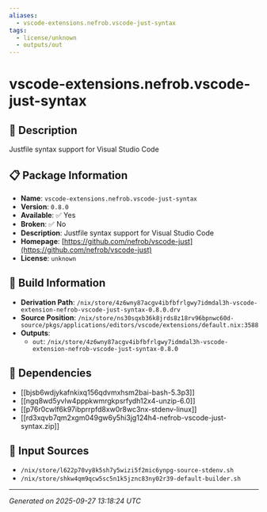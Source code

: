```yaml
---
aliases:
  - vscode-extensions.nefrob.vscode-just-syntax
tags:
  - license/unknown
  - outputs/out
---
```


# vscode-extensions.nefrob.vscode-just-syntax

## 📝 Description

Justfile syntax support for Visual Studio Code

## 📋 Package Information

- **Name**: `vscode-extensions.nefrob.vscode-just-syntax`
- **Version**: `0.8.0`
- **Available**: ✅ Yes
- **Broken**: ✅ No
- **Description**: Justfile syntax support for Visual Studio Code
- **Homepage**: [https://github.com/nefrob/vscode-just](https://github.com/nefrob/vscode-just)
- **License**: `unknown`

## 🔧 Build Information

- **Derivation Path**: `/nix/store/4z6wny87acgv4ibfbfrlgwy7idmdal3h-vscode-extension-nefrob-vscode-just-syntax-0.8.0.drv`
- **Source Position**: `/nix/store/ns30sqxb36k8jrds8z18rv96bpnwc60d-source/pkgs/applications/editors/vscode/extensions/default.nix:3588`
- **Outputs**:
  - `out`:  `/nix/store/4z6wny87acgv4ibfbfrlgwy7idmdal3h-vscode-extension-nefrob-vscode-just-syntax-0.8.0`

## 🔗 Dependencies

- [[bjsb6wdjykafnkixq156qdvmxhsm2bai-bash-5.3p3]]
- [[ngq8wd5yvlw4pppkwmrgkpsrfydh12x4-unzip-6.0]]
- [[p76r0cwlf6k97ibprrpfd8xw0r8wc3nx-stdenv-linux]]
- [[rd3xqvb7qm2xgm049gw6y5hi3jg124h4-nefrob-vscode-just-syntax.zip]]

## 📁 Input Sources

- `/nix/store/l622p70vy8k5sh7y5wizi5f2mic6ynpg-source-stdenv.sh`
- `/nix/store/shkw4qm9qcw5sc5n1k5jznc83ny02r39-default-builder.sh`

---
*Generated on 2025-09-27 13:18:24 UTC*
